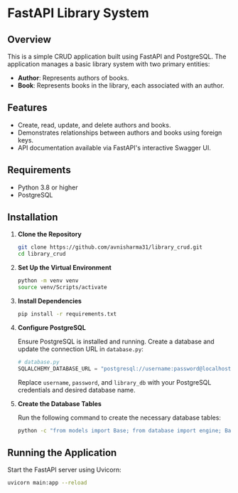 # FastAPI Library System

## Overview

This is a simple CRUD application built using FastAPI and PostgreSQL. The application manages a basic library system with two primary entities:

- **Author**: Represents authors of books.
- **Book**: Represents books in the library, each associated with an author.

## Features

- Create, read, update, and delete authors and books.
- Demonstrates relationships between authors and books using foreign keys.
- API documentation available via FastAPI's interactive Swagger UI.

## Requirements

- Python 3.8 or higher
- PostgreSQL

## Installation

1. **Clone the Repository**

    ```bash
    git clone https://github.com/avnisharma31/library_crud.git
    cd library_crud
    ```

2. **Set Up the Virtual Environment**

    ```bash
    python -m venv venv
    source venv/Scripts/activate  
    ```

3. **Install Dependencies**

    ```bash
    pip install -r requirements.txt
    ```

4. **Configure PostgreSQL**

    Ensure PostgreSQL is installed and running. Create a database and update the connection URL in `database.py`:

    ```python
    # database.py
    SQLALCHEMY_DATABASE_URL = "postgresql://username:password@localhost/library_db"
    ```

    Replace `username`, `password`, and `library_db` with your PostgreSQL credentials and desired database name.

5. **Create the Database Tables**

    Run the following command to create the necessary database tables:

    ```bash
    python -c "from models import Base; from database import engine; Base.metadata.create_all(bind=engine)"
    ```

## Running the Application

Start the FastAPI server using Uvicorn:

```bash
uvicorn main:app --reload
